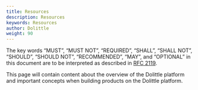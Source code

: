 ```yaml
---
title: Resources
description: Resources
keywords: Resources
author: Dolittle
weight: 90
---
```

The key words “MUST”, “MUST NOT”, “REQUIRED”, “SHALL”, “SHALL NOT”, “SHOULD”, “SHOULD NOT”,
“RECOMMENDED”, “MAY”, and “OPTIONAL” in this document are to be interpreted as described in
[RFC 2119](https://tools.ietf.org/html/rfc2119).


This page will contain content about the overview of the Dolittle platform and important concepts when building products on the Dolittle platform.
